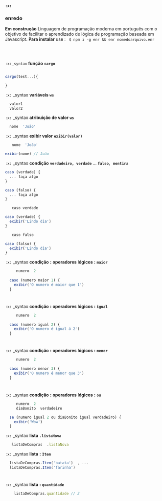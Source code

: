 #### `:x:` 
### enredo 

**Em construção**  Linguagem de programação moderna em português com o objetivo de facilitar o aprendizado de lógica de programação baseada em Javascript. **Para instalar** use : ` $ npm i -g enr && enr nomedoarquivo.enr`

<br>
<br>

`:x:_syntax` **função** **`cargo`**  
```javascript

cargo(test...){

}
```

`:x:` _syntax **variáveis** **`ws`**  
```javascript
  valor1
  valor2
```

`:x:` _syntax **atribuição de valor** **`ws`**  
```javascript
  nome  'João'
```

`:x:` _syntax **exibir valor** **`exibir(valor)`**   
```javascript
   nome  'João'

exibir(nome) // João
```

`:x:` _syntax **condição** **`verdadeiro, verdade`**  ...  **`falso, mentira`**
```javascript
caso (verdade) {
  ... faça algo
}
```
```javascript
caso (falso) {
  ... faça algo
}
```
```javascript
   caso verdade

caso (verdade) {
  exibir('Lindo dia')
}
```
```javascript
   caso falso

caso (falso) {
  exibir('Lindo dia')
}
```

`:x:` _syntax **condição** **:** **operadores lógicos** **:** **`maior`**

```javascript
     numero  2
  
  caso (numero maior 1) {
    exibir('O numero é maior que 1')
  }

```
#

`:x:` _syntax **condição** **:** **operadores lógicos** **:** **`igual`**

```javascript
     numero  2
  
  caso (numero igual 2) {
    exibir('O numero é igual á 2')
  }
```

#

`:x:` _syntax **condição** **:** **operadores lógicos** **:** **`menor`**

```javascript
     numero  2
  
  caso (numero menor 3) {
    exibir('O numero é menor que 3')
  }
  ```
#

`:x:` _syntax **condição** **:** **operadores lógicos** **:** **`ou`**

```javascript
     numero  2
     diaBonito  verdadeiro

  se (numero igual 2 ou diaBonito igual verdadeiro) {
    exibir('Wow')
  }
  ```

`:x:` _syntax **lista** **`.listaNova`**  
```javascript
   listaDeCompras  .listaNova
```

`:x:` _syntax **lista** **:** **`Item`**

  ```javascript
    listaDeCompras.Item('batata')  , ...
    listaDeCompras.Item('farinha')
  ```

#

`:x:` _syntax **lista** **:** **`quantidade`**

```javascript
    listaDeCompras.quantidade // 2
  ```
